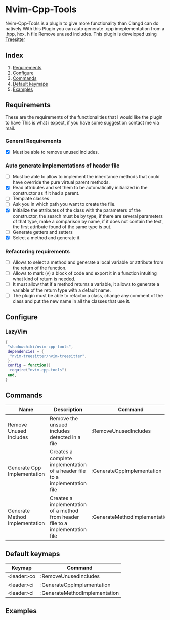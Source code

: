 # Nvim-Cpp-Tools

Nvim-Cpp-Tools is a plugin to give more functionality than Clangd can do natively
With this Plugin you can auto generate .cpp imeplementation from a .hpp, hxx, h file
Remove unused includes.
This plugin is developed using [Treesitter](https://github.com/nvim-treesitter/nvim-treesitter)

## Index

1. [Requirements](#requirements)
2. [Configure](#configure)
3. [Commands](#commands)
4. [Default keymaps](#default-keymaps)
5. [Examples](#examples)

## Requirements

These are the requirements of the functionalities that I would like the plugin to have
This is what i expect, if you have some suggestion contact me via mail.

### General Requirements

- [x] Must be able to remove unused includes.

### Auto generate implementations of header file

- [ ] Must be able to allow to implement the inheritance methods that could have override the pure virtual parent methods.
- [x] Read attributes and set them to be automatically initialized in the constructor as if it had a parent.
- [ ] Template classes
- [ ] Ask you in which path you want to create the file.
- [x] Initialize the attributes of the class with the parameters of the constructor, the search must be by type, if there are several parameters of that type, make a comparison by name, if it does not contain the text, the first attribute found of the same type is put.
- [ ] Generate getters and setters
- [x] Select a method and generate it.

### Refactoring requirements

- [ ] Allows to select a method and generate a local variable or attribute from the return of the function.
- [ ] Allows to mark (v) a block of code and export it in a function intuiting what kind of return is needed.
- [ ] It must allow that if a method returns a variable, it allows to generate a variable of the return type with a default name.
- [ ] The plugin must be able to refactor a class, change any comment of the class and put the new name in all the classes that use it.

## Configure

### LazyVim

```lua
{
 "shadowchiki/nvim-cpp-tools",
 dependencies = {
  "nvim-treesitter/nvim-treesitter",
 },
 config = function()
  require("nvim-cpp-tools")
 end,
}
```

## Commands

| Name                           | Description                                                                    | Command                       |
| ------------------------------ | ------------------------------------------------------------------------------ | ----------------------------- |
| Remove Unused Includes         | Remove the unsued includes detected in a file                                  | :RemoveUnusedIncludes         |
| Generate Cpp Implementation    | Creates a complete implementation of a header file to a implementation file    | :GenerateCppImplementation    |
| Generate Method Implementation | Creates a implementation of a method from header file to a implementation file | :GenerateMethodImplementation |

## Default keymaps

| Keymap           | Command                       |
| ---------------- | ----------------------------- |
| &lt;leader&gt;co | :RemoveUnusedIncludes         |
| &lt;leader&gt;ci | :GenerateCppImplementation    |
| &lt;leader&gt;cI | :GenerateMethodImplementation |

## Examples
